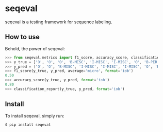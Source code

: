 # seqeval
seqeval is a testing framework for sequence labeling.

## How to use
Behold, the power of seqeval:

```python
>>> from seqeval.metrics import f1_score, accuracy_score, classification_report
>>> y_true = ['O', 'O', 'O', 'B-MISC', 'I-MISC', 'I-MISC', 'O', 'B-PER', 'I-PER']
>>> y_pred = ['O', 'O', 'B-MISC', 'I-MISC', 'I-MISC', 'I-MISC', 'O', 'B-PER', 'I-PER']
>>> f1_score(y_true, y_pred, average='micro', format='iob')
0.50
>>> accuracy_score(y_true, y_pred, format='iob')
0.80
>>> classification_report(y_true, y_pred, format='iob')

```


## Install
To install seqeval, simply run:

```
$ pip install seqeval
```
